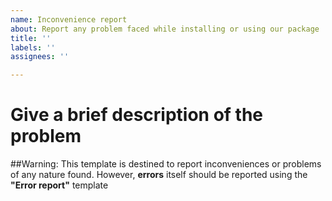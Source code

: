 ```yaml
---
name: Inconvenience report
about: Report any problem faced while installing or using our package
title: ''
labels: ''
assignees: ''

---
```


# Give a brief description of the problem

##Warning: This template is destined to report inconveniences or problems of any nature found. However, **errors** itself should be reported using the **"Error report"** template
